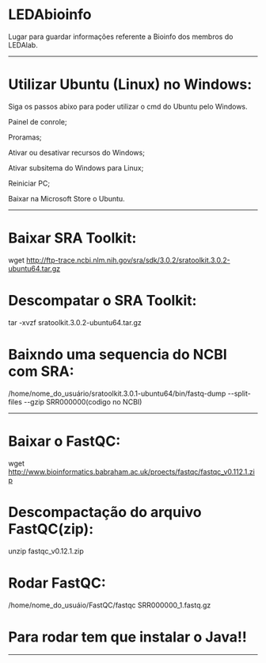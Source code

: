 # LEDAbioinfo
Lugar para guardar informações referente a Bioinfo dos membros do LEDAlab.


--------------------------------------------------------------------------

# Utilizar Ubuntu (Linux) no Windows:

Siga os passos abixo para poder utilizar o cmd do Ubuntu pelo Windows.

Painel de conrole;

Proramas;

Ativar ou desativar recursos do Windows;

Ativar subsitema do Windows para Linux;

Reiniciar PC;

Baixar na Microsoft Store o Ubuntu.

--------------------------------------------------------------------------

# Baixar SRA Toolkit:

wget http://ftp-trace.ncbi.nlm.nih.gov/sra/sdk/3.0.2/sratoolkit.3.0.2-ubuntu64.tar.gz

# Descompatar o SRA Toolkit: 

tar -xvzf sratoolkit.3.0.2-ubuntu64.tar.gz

# Baixndo uma sequencia do NCBI com SRA:

/home/nome_do_usuário/sratoolkit.3.0.1-ubuntu64/bin/fastq-dump --split-files --gzip SRR000000(codigo no NCBI)

--------------------------------------------------------------------------

# Baixar o FastQC:

wget http://www.bioinformatics.babraham.ac.uk/proects/fastqc/fastqc_v0.112.1.zip 

# Descompactação do arquivo FastQC(zip):

unzip fastqc_v0.12.1.zip

# Rodar FastQC:

/home/nome_do_usuáio/FastQC/fastqc SRR000000_1.fastq.gz

# Para rodar tem que instalar o Java!!
--------------------------------------------------------------------------

